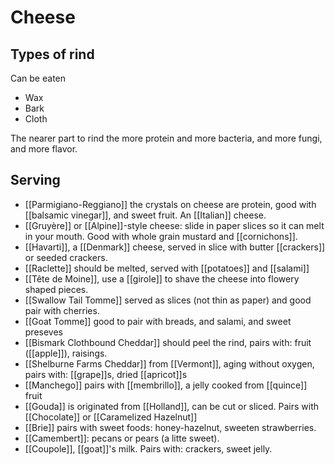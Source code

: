 # Cheese

## Types of rind

Can be eaten

- Wax
- Bark
- Cloth

The nearer part to rind the more protein and more bacteria, and more fungi, and more flavor.

## Serving

- [[Parmigiano-Reggiano]] the crystals on cheese are protein, good with [[balsamic vinegar]], and sweet fruit. An [[Italian]] cheese.
- [[Gruyère]] or [[Alpine]]-style cheese: slide in paper slices so it can melt in your mouth. Good with whole grain mustard and [[cornichons]].
- [[Havarti]], a [[Denmark]] cheese, served in slice with butter [[crackers]] or seeded crackers.
- [[Raclette]] should be melted, served with [[potatoes]] and [[salami]]
- [[Tête de Moine]], use a [[girole]] to shave the cheese into flowery shaped pieces.
- [[Swallow Tail Tomme]] served as slices (not thin as paper) and good pair with cherries.
- [[Goat Tomme]] good to pair with breads, and salami, and sweet preseves
- [[Bismark Clothbound Cheddar]] should peel the rind, pairs with: fruit ([[apple]]), raisings.
- [[Shelburne Farms Cheddar]] from [[Vermont]], aging without oxygen, pairs with: [[grape]]s, dried [[apricot]]s
- [[Manchego]] pairs with [[membrillo]], a jelly cooked from [[quince]] fruit
- [[Gouda]] is originated from [[Holland]], can be cut or sliced. Pairs with [[Chocolate]] or [[Caramelized Hazelnut]]
- [[Brie]] pairs with sweet foods: honey-hazelnut, sweeten strawberries.
- [[Camembert]]: pecans or pears (a litte sweet).
- [[Coupole]], [[goat]]'s milk. Pairs with: crackers, sweet jelly.